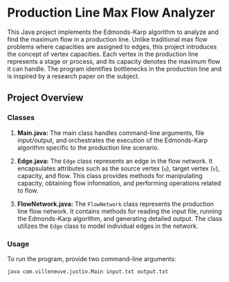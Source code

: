 # Production Line Max Flow Analyzer

This Java project implements the Edmonds-Karp algorithm to analyze and find the maximum flow in a production line. Unlike traditional max flow problems where capacities are assigned to edges, this project introduces the concept of vertex capacities. Each vertex in the production line represents a stage or process, and its capacity denotes the maximum flow it can handle. The program identifies bottlenecks in the production line and is inspired by a research paper on the subject.

## Project Overview

### Classes

1. **Main.java:** The main class handles command-line arguments, file input/output, and orchestrates the execution of the Edmonds-Karp algorithm specific to the production line scenario.

2. **Edge.java:** The `Edge` class represents an edge in the flow network. It encapsulates attributes such as the source vertex (`u`), target vertex (`v`), capacity, and flow. This class provides methods for manipulating capacity, obtaining flow information, and performing operations related to flow.

3. **FlowNetwork.java:** The `FlowNetwork` class represents the production line flow network. It contains methods for reading the input file, running the Edmonds-Karp algorithm, and generating detailed output. The class utilizes the `Edge` class to model individual edges in the network.

### Usage

To run the program, provide two command-line arguments:

```bash
java com.villeneuve.justin.Main input.txt output.txt
